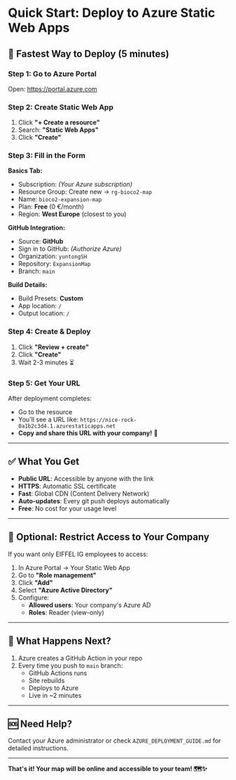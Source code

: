 # Quick Start: Deploy to Azure Static Web Apps

## 🚀 Fastest Way to Deploy (5 minutes)

### Step 1: Go to Azure Portal
Open: https://portal.azure.com

### Step 2: Create Static Web App
1. Click **"+ Create a resource"**
2. Search: **"Static Web Apps"**
3. Click **"Create"**

### Step 3: Fill in the Form

**Basics Tab:**
- Subscription: *(Your Azure subscription)*
- Resource Group: Create new → `rg-bioco2-map`
- Name: `bioco2-expansion-map`
- Plan: **Free** (0 €/month)
- Region: **West Europe** (closest to you)

**GitHub Integration:**
- Source: **GitHub**
- Sign in to GitHub: *(Authorize Azure)*
- Organization: `yuntongSH`
- Repository: `ExpansionMap`
- Branch: `main`

**Build Details:**
- Build Presets: **Custom**
- App location: `/`
- Output location: `/`

### Step 4: Create & Deploy
1. Click **"Review + create"**
2. Click **"Create"**
3. Wait 2-3 minutes ⏳

### Step 5: Get Your URL
After deployment completes:
- Go to the resource
- You'll see a URL like: `https://nice-rock-0a1b2c3d4.1.azurestaticapps.net`
- **Copy and share this URL with your company!** 🎉

---

## ✅ What You Get

- **Public URL**: Accessible by anyone with the link
- **HTTPS**: Automatic SSL certificate
- **Fast**: Global CDN (Content Delivery Network)
- **Auto-updates**: Every git push deploys automatically
- **Free**: No cost for your usage level

---

## 🔐 Optional: Restrict Access to Your Company

If you want only EIFFEL IG employees to access:

1. In Azure Portal → Your Static Web App
2. Go to **"Role management"**
3. Click **"Add"**
4. Select **"Azure Active Directory"**
5. Configure:
   - **Allowed users**: Your company's Azure AD
   - **Roles**: Reader (view-only)

---

## 📝 What Happens Next?

1. Azure creates a GitHub Action in your repo
2. Every time you push to `main` branch:
   - GitHub Actions runs
   - Site rebuilds
   - Deploys to Azure
   - Live in ~2 minutes

---

## 🆘 Need Help?

Contact your Azure administrator or check `AZURE_DEPLOYMENT_GUIDE.md` for detailed instructions.

---

**That's it! Your map will be online and accessible to your team! 🗺️✨**
